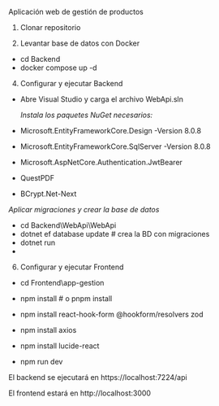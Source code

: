 Aplicación web de gestión de productos
1. Clonar repositorio
   
3. Levantar base de datos con Docker
- cd Backend
- docker compose up -d
   
4. Configurar y ejecutar Backend
- Abre Visual Studio y carga el archivo WebApi.sln
  
  *Instala los paquetes NuGet necesarios:*
- Microsoft.EntityFrameworkCore.Design -Version 8.0.8
- Microsoft.EntityFrameworkCore.SqlServer -Version 8.0.8
- Microsoft.AspNetCore.Authentication.JwtBearer
- QuestPDF
- BCrypt.Net-Next

*Aplicar migraciones y crear la base de datos*
- cd Backend\WebApi\WebApi
- dotnet ef database update   # crea la BD con migraciones
- dotnet run
- 
  
6. Configurar y ejecutar Frontend
   
- cd Frontend\app-gestion

- npm install   # o pnpm install
- npm install react-hook-form @hookform/resolvers zod
- npm install axios
- npm install lucide-react
- npm run dev

El backend se ejecutará en https://localhost:7224/api

El frontend estará en http://localhost:3000
